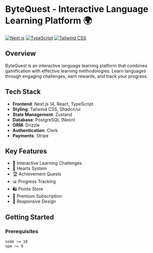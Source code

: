 # ByteQuest - Interactive Language Learning Platform 🌍

[![Next.js](https://img.shields.io/badge/Next.js-14-black)](https://nextjs.org/)
[![TypeScript](https://img.shields.io/badge/TypeScript-5-blue)](https://www.typescriptlang.org/)
[![Tailwind CSS](https://img.shields.io/badge/Tailwind-3-38B2AC)](https://tailwindcss.com/)

## Overview
ByteQuest is an interactive language learning platform that combines gamification with effective learning methodologies. Learn languages through engaging challenges, earn rewards, and track your progress.

## Tech Stack
- **Frontend**: Next.js 14, React, TypeScript
- **Styling**: Tailwind CSS, Shadcn/ui
- **State Management**: Zustand
- **Database**: PostgreSQL (Neon)
- **ORM**: Drizzle
- **Authentication**: Clerk
- **Payments**: Stripe

## Key Features
- 🎯 Interactive Learning Challenges
- 💝 Hearts System
- 🏆 Achievement Quests
- 📊 Progress Tracking
- 🛍️ Points Store
- 👑 Premium Subscription
- 📱 Responsive Design

## Getting Started

### Prerequisites
```bash
node >= 18
npm >= 9
